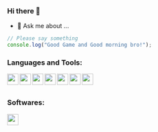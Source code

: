 ### Hi there 👋

- 💬 Ask me about ...

```javascript
// Please say something
console.log("Good Game and Good morning bro!");
```

### Languages and Tools:

<img src="https://img.icons8.com/color/48/000000/html-5--v1.png" width="26px" align="left"/>
<img src="https://img.icons8.com/color/50/000000/css3.png"  width="26px" align="left"/>
<img src="https://img.icons8.com/color/50/000000/javascript--v1.png" width="26px" align="left"/>
<img src="https://img.icons8.com/color/24/000000/react-native.png" width="26px" align="left"/>
<img src="https://img.icons8.com/color/48/000000/npm.png"  width="26px" align="left"/>
<img src="https://img.icons8.com/color/48/000000/git.png" width="26px" align="left"/>
<img src="https://img.icons8.com/ios-filled/50/000000/github.png" width="26px" align="left"/>

<br />
<br />


### Softwares:

<img src="https://img.icons8.com/color/48/000000/visual-studio-code-2019.png" width="26px" align="left"/>
